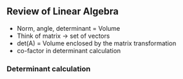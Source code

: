 ## Review of Linear Algebra

- Norm, angle, determinant = Volume
- Think of matrix -> set of vectors
- det(A) = Volume enclosed by the matrix transformation
- co-factor in determinant calculation

### Determinant calculation